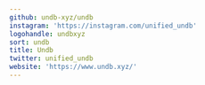 ```yaml
---
github: undb-xyz/undb
instagram: 'https://instagram.com/unified_undb'
logohandle: undbxyz
sort: undb
title: Undb
twitter: unified_undb
website: 'https://www.undb.xyz/'
---
```

